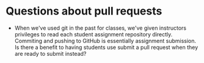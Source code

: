 # Questions about pull requests

* When we've used git in the past for classes, we've given instructors privileges to read each student assignment repository directly.  Commiting and pushing to GitHub is essentially assignment submission.  Is there a benefit to having students use submit a pull request when they are ready to submit instead?

